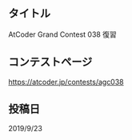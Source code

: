 ## タイトル

AtCoder Grand Contest 038 復習

## コンテストページ

https://atcoder.jp/contests/agc038

## 投稿日

2019/9/23
